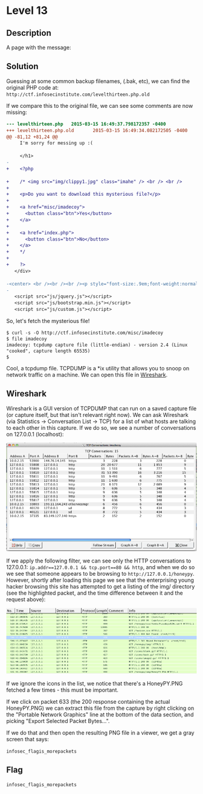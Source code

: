 # Level 13

## Description

A page with the message:

>

## Solution

Guessing at some common backup filenames, (.bak, etc), we can find the original PHP code at: `http://ctf.infosecinstitute.com/levelthirteen.php.old`

If we compare this to the original file, we can see some comments are now missing:

```diff
--- levelthirteen.php   2015-03-15 16:49:37.798172357 -0400
+++ levelthirteen.php.old       2015-03-15 16:49:34.082172505 -0400
@@ -81,12 +81,24 @@
     I'm sorry for messing up :(

     </h1>
-
+    <?php

+    /* <img src="img/clippy1.jpg" class="imahe" /> <br /> <br />
+
+    <p>Do you want to download this mysterious file?</p>
+
+    <a href="misc/imadecoy">
+      <button class="btn">Yes</button>
+    </a>
+
+    <a href="index.php">
+      <button class="btn">No</button>
+    </a>
+    */
+
+    ?>
   </div>

-<center> <br /><br /><br /><p style="font-size:.9em;font-weight:normal;">Bounty: $130</p></center>
-
   <script src="js/jquery.js"></script>
   <script src="js/bootstrap.min.js"></script>
   <script src="js/custom.js"></script>
```

So, let's fetch the mysterious file!

```shell
$ curl -s -O http://ctf.infosecinstitute.com/misc/imadecoy
$ file imadecoy
imadecoy: tcpdump capture file (little-endian) - version 2.4 (Linux "cooked", capture length 65535)
$
```

Cool, a tcpdump file.  TCPDUMP is a *ix utility that allows you to snoop on network traffic on a machine.  We can open this file in [Wireshark](https://www.wireshark.org/).

## Wireshark

Wireshark is a GUI version of TCPDUMP that can run on a saved capture file (or capture itself, but that isn't relevant right now).  We can ask Wireshark (via Statistics -> Conversation List -> TCP) for a list of what hosts are talking to each other in this capture.  If we do so, we see a number of conversations on 127.0.0.1 (localhost):

![conversation list](conversations.png "conversations")

If we apply the following filter, we can see only the HTTP conversations to 127.0.0.1: `ip.addr==127.0.0.1 && tcp.port==80 && http`, and when we do so we see that someone appears to be browsing to `http://127.0.0.1/honeypy`.  However, shortly after loading this page we see that the enterprising young hacker browsing this site has attempted to get a listing of the img/ directory (see the highlighted packet, and the time difference between it and the request above):

![http traffic](http.png "HTTP traffic")

If we ignore the icons in the list, we notice that there's a HoneyPY.PNG fetched a few times - this must be important.

If we click on packet 633 (the 200 response containing the actual HoneyPY.PNG) we can extract this file from the capture by right clicking on the "Portable Network Graphics" line at the bottom of the data section, and picking "Export Selected Packet Bytes...".

If we do that and then open the resulting PNG file in a viewer, we get a gray screen that says:

`infosec_flagis_morepackets`

## Flag

`infosec_flagis_morepackets`
